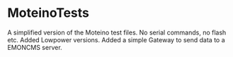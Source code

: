 # MoteinoTests
A simplified version of the Moteino test files.  No serial commands, no flash etc.
Added Lowpower versions.
Added a simple Gateway to send data to a EMONCMS server.
 
